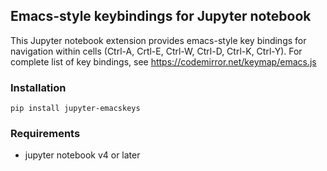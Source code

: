 ## Emacs-style keybindings for Jupyter notebook

This Jupyter notebook extension provides emacs-style key bindings
for navigation within cells (Ctrl-A, Crtl-E, Ctrl-W, Ctrl-D, Ctrl-K,
Ctrl-Y). For complete list of key bindings, see https://codemirror.net/keymap/emacs.js

### Installation
```
pip install jupyter-emacskeys
```

### Requirements
- jupyter notebook v4 or later

